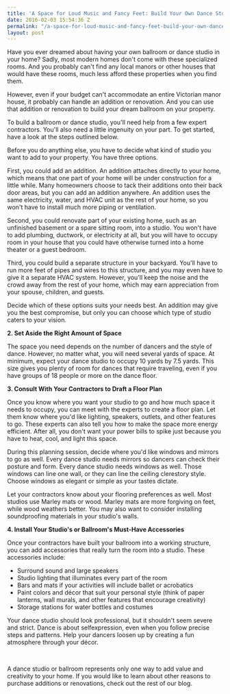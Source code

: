 ```yaml
---
title: 'A Space for Loud Music and Fancy Feet: Build Your Own Dance Studio'
date: 2016-02-03 15:54:36 Z
permalink: "/a-space-for-loud-music-and-fancy-feet-build-your-own-dance-studio/"
layout: post
---
```


Have you ever dreamed about having your own ballroom or dance studio in your home? Sadly, most modern homes don't come with these specialized rooms. And you probably can't find any local manors or other houses that would have these rooms, much less afford these properties when you find them.

However, even if your budget can't accommodate an entire Victorian manor house, it probably can handle an addition or renovation. And you can use that addition or renovation to build your dream ballroom on your property.

To build a ballroom or dance studio, you'll need help from a few expert contractors. You'll also need a little ingenuity on your part. To get started, have a look at the steps outlined below.



Before you do anything else, you have to decide what kind of studio you want to add to your property. You have three options.

First, you could add an addition. An addition attaches directly to your home, which means that one part of your home will be under construction for a little while. Many homeowners choose to tack their additions onto their back door areas, but you can add an addition anywhere. An addition uses the same electricity, water, and HVAC unit as the rest of your home, so you won't have to install much more piping or ventilation.

Second, you could renovate part of your existing home, such as an unfinished basement or a spare sitting room, into a studio. You won't have to add plumbing, ductwork, or electricity at all, but you will have to occupy room in your house that you could have otherwise turned into a home theater or a guest bedroom.

Third, you could build a separate structure in your backyard. You'll have to run more feet of pipes and wires to this structure, and you may even have to give it a separate HVAC system. However, you'll keep the noise and the crowd away from the rest of your home, which may earn appreciation from your spouse, children, and guests.

Decide which of these options suits your needs best. An addition may give you the best compromise, but only you can choose which type of studio caters to your vision.

<strong>2. Set Aside the Right Amount of Space</strong>

The space you need depends on the number of dancers and the style of dance. However, no matter what, you will need several yards of space. At minimum, expect your dance studio to occupy 10 yards by 7.5 yards. This size gives you plenty of room for dances that require traveling, even if you have groups of 18 people or more on the dance floor.

<strong>3. Consult With Your Contractors to Draft a Floor Plan</strong>

Once you know where you want your studio to go and how much space it needs to occupy, you can meet with the experts to create a floor plan. Let them know where you'd like lighting, speakers, outlets, and other features to go. These experts can also tell you how to make the space more energy efficient. After all, you don't want your power bills to spike just because you have to heat, cool, and light this space.

During this planning session, decide where you'd like windows and mirrors to go as well. Every dance studio needs mirrors so dancers can check their posture and form. Every dance studio needs windows as well. Those windows can line one wall, or they can line the ceiling clerestory style. Choose windows as elegant or simple as your tastes dictate.

Let your contractors know about your flooring preferences as well. Most studios use Marley mats or wood. Marley mats are more forgiving on feet, while wood weathers better. You may also want to consider installing soundproofing materials in your studio's walls.

<strong>4. Install Your Studio's or Ballroom's Must-Have Accessories</strong>

Once your contractors have built your ballroom into a working structure, you can add accessories that really turn the room into a studio. These accessories include:
<ul>
	<li>Surround sound and large speakers</li>
	<li>Studio lighting that illuminates every part of the room</li>
	<li>Bars and mats if your activities will include ballet or acrobatics</li>
	<li>Paint colors and décor that suit your personal style (think of paper lanterns, wall murals, and other features that encourage creativity)</li>
	<li>Storage stations for water bottles and costumes</li>
</ul>
Your dance studio should look professional, but it shouldn't seem severe and strict. Dance is about selfexpression, even when you follow precise steps and patterns. Help your dancers loosen up by creating a fun atmosphere through your décor.

&nbsp;

A dance studio or ballroom represents only one way to add value and creativity to your home. If you would like to learn about other reasons to purchase additions or renovations, check out the rest of our blog.
